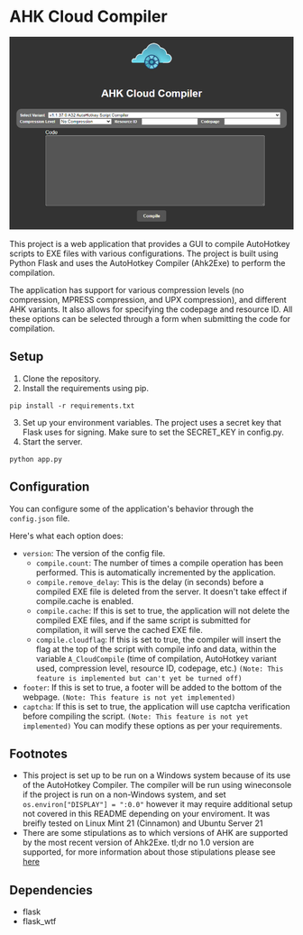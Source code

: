 # AHK Cloud Compiler

![image](screenshot.png)

This project is a web application that provides a GUI to compile AutoHotkey scripts to EXE files with various configurations. The project is built using Python Flask and uses the AutoHotkey Compiler (Ahk2Exe) to perform the compilation.

The application has support for various compression levels (no compression, MPRESS compression, and UPX compression), and different AHK variants. It also allows for specifying the codepage and resource ID. All these options can be selected through a form when submitting the code for compilation.

## Setup
1. Clone the repository.
2. Install the requirements using pip.
```
pip install -r requirements.txt
```
3. Set up your environment variables. The project uses a secret key that Flask uses for signing. Make sure to set the SECRET_KEY in config.py.
4. Start the server.
```
python app.py
```

## Configuration
You can configure some of the application's behavior through the `config.json` file.

Here's what each option does:

* `version`: The version of the config file.
    * `compile.count`: The number of times a compile operation has been performed. This is automatically incremented by the application.
    * `compile.remove_delay`: This is the delay (in seconds) before a compiled EXE file is deleted from the server. It doesn't take effect if compile.cache is enabled.
    * `compile.cache`: If this is set to true, the application will not delete the compiled EXE files, and if the same script is submitted for compilation, it will serve the cached EXE file.
    * `compile.cloudflag`: If this is set to true, the compiler will insert the flag at the top of the script with compile info and data, within the variable `A_CloudCompile` (time of compilation, AutoHotkey variant used, compression level, resource ID, codepage, etc.) `(Note: This feature is implemented but can't yet be turned off)`
* `footer`: If this is set to true, a footer will be added to the bottom of the webpage. `(Note: This feature is not yet implemented)`
* `captcha`: If this is set to true, the application will use captcha verification before compiling the script. `(Note: This feature is not yet implemented)`
You can modify these options as per your requirements.

## Footnotes
* This project is set up to be run on a Windows system because of its use of the AutoHotkey Compiler. The compiler will be run using wineconsole if the project is run on a non-Windows system, and set `os.environ["DISPLAY"] = ":0.0"` however it may require additional setup not covered in this README depending on your enviroment. It was breifly tested on Linux Mint 21 (Cinnamon) and Ubuntu Server 21 
* There are some stipulations as to which versions of AHK are supported by the most recent version of Ahk2Exe. tl;dr no 1.0 version are supported, for more information about those stipulations please see [here](https://github.com/AutoHotkey/Ahk2Exe/issues/98) 

## Dependencies
* flask
* flask_wtf

